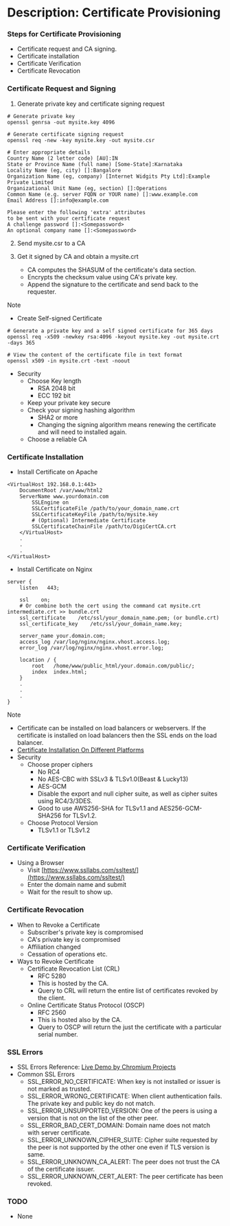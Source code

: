 # Description: Certificate Provisioning

### Steps for Certificate Provisioning
* Certificate request and CA signing.
* Certificate installation
* Certificate Verification
* Certificate Revocation

### Certificate Request and Signing
1. Generate private key and certificate signing request

```
# Generate private key
openssl genrsa -out mysite.key 4096

# Generate certificate signing request
openssl req -new -key mysite.key -out mysite.csr

# Enter appropriate details
Country Name (2 letter code) [AU]:IN
State or Province Name (full name) [Some-State]:Karnataka
Locality Name (eg, city) []:Bangalore
Organization Name (eg, company) [Internet Widgits Pty Ltd]:Example Private Limited
Organizational Unit Name (eg, section) []:Operations
Common Name (e.g. server FQDN or YOUR name) []:www.example.com
Email Address []:info@example.com

Please enter the following 'extra' attributes
to be sent with your certificate request
A challenge password []:<Somepassword>
An optional company name []:<Somepassword>
```

2. Send mysite.csr to a CA

3. Get it signed by CA and obtain a mysite.crt
    - CA computes the SHASUM of the certificate's data section.
    - Encrypts the checksum value using CA's private key.
    - Append the signature to the certificate and send back to the requester.

Note
* Create Self-signed Certificate

```
# Generate a private key and a self signed certificate for 365 days
openssl req -x509 -newkey rsa:4096 -keyout mysite.key -out mysite.crt -days 365

# View the content of the certificate file in text format
openssl x509 -in mysite.crt -text -noout
```

* Security
    - Choose Key length 
        * RSA 2048 bit
        * ECC 192 bit
    - Keep your private key secure
    - Check your signing hashing algorithm
        * SHA2 or more
        * Changing the signing algorithm means renewing the certificate and will need to installed again.
    - Choose a reliable CA

### Certificate Installation
* Install Certificate on Apache

```
<VirtualHost 192.168.0.1:443>
    DocumentRoot /var/www/html2
    ServerName www.yourdomain.com
        SSLEngine on
        SSLCertificateFile /path/to/your_domain_name.crt
        SSLCertificateKeyFile /path/to/mysite.key
        # (Optional) Intermediate Certificate
        SSLCertificateChainFile /path/to/DigiCertCA.crt
    </VirtualHost>
    .
    .
    .
</VirtualHost>
```
* Install Certificate on Nginx

```
server {
    listen   443;
    
    ssl    on;
    # Or combine both the cert using the command cat mysite.crt intermediate.crt >> bundle.crt
    ssl_certificate    /etc/ssl/your_domain_name.pem; (or bundle.crt)
    ssl_certificate_key    /etc/ssl/your_domain_name.key;
    
    server_name your.domain.com;
    access_log /var/log/nginx/nginx.vhost.access.log;
    error_log /var/log/nginx/nginx.vhost.error.log;

    location / {
        root   /home/www/public_html/your.domain.com/public/;
        index  index.html;
    }
    .
    .
    .
}
```

Note
* Certificate can be installed on load balancers or webservers. If the certificate is installed on load balancers then 
  the SSL ends on the load balancer. 
* [Certificate Installation On Different Platforms](https://www.digicert.com/ssl-certificate-installation.htm)
* Security
    - Choose proper ciphers
        - No RC4
        - No AES-CBC with SSLv3 & TLSv1.0(Beast & Lucky13)
        - AES-GCM
        - Disable the export and null cipher suite, as well as cipher suites using RC4/3/3DES. 
        - Good to use AWS256-SHA for TLSv1.1 and AES256-GCM-SHA256 for TLSv1.2.
    - Choose Protocol Version
        - TLSv1.1 or TLSv1.2

### Certificate Verification
* Using a Browser
    - Visit [https://www.ssllabs.com/ssltest/](https://www.ssllabs.com/ssltest/)
    - Enter the domain name and submit
    - Wait for the result to show up.

### Certificate Revocation
* When to Revoke a Certificate
    - Subscriber's private key is compromised
    - CA's private key is compromised
    - Affiliation changed
    - Cessation of operations etc.
* Ways to Revoke Certificate
    - Certificate Revocation List (CRL)
        - RFC 5280
        - This is hosted by the CA.
        - Query to CRL will return the entire list of certificates revoked by the client.
    - Online Certificate Status Protocol (OSCP)
        - RFC 2560
        - This is hosted also by the CA.
        - Query to OSCP will return the just the certificate with a particular serial number.

### SSL Errors
* SSL Errors Reference: [Live Demo by Chromium Projects](https://badssl.com/)
* Common SSL Errors
    - SSL_ERROR_NO_CERTIFICATE: When key is not installed or issuer is not marked as trusted.
    - SSL_ERROR_WRONG_CERTIFICATE: When client authentication fails. The private key and public key do not match.
    - SSL_ERROR_UNSUPPORTED_VERSION: One of the peers is using a version that is not on the list of the other peer.
    - SSL_ERROR_BAD_CERT_DOMAIN: Domain name does not match with server certificate.
    - SSL_ERROR_UNKNOWN_CIPHER_SUITE: Cipher suite requested by the peer is not supported by the other one even if TLS 
      version is same.
    - SSL_ERROR_UNKNOWN_CA_ALERT: The peer does not trust the CA of the certificate issuer. 
    - SSL_ERROR_UNKNOWN_CERT_ALERT: The peer certificate has been revoked.

### TODO
* None
